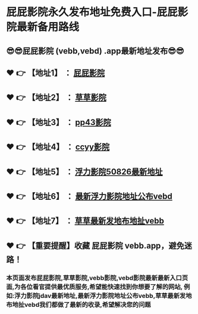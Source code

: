 ﻿<h1>屁屁影院永久发布地址免费入口-屁屁影院最新备用路线</h1>
<h2>😎😎屁屁影院 (vebb,vebd) .app最新地址发布😎😎 </h2>
<h2>❤️ 👉 【地址1】 ： <a href="https://vebz.app">屁屁影院</a> </h2>
<h2>❤️ 👉 【地址2】 ： <a href="https://vebc.app">草草影院</a> </h2>
<h2>❤️ 👉 【地址3】 ： <a href="https://vebe.app">pp43影院</a> </h2>
<h2>❤️ 👉 【地址4】 ： <a href="https://vebk.app">ccyy影院</a> </h2>
<h2>❤️ 👉 【地址5】 ： <a href="https://vebx.app">浮力影院50826最新地址</a> </h2>
<h2>❤️ 👉 【地址6】 ： <a href="https://vebt.app">最新浮力影院地址公布vebd</a> </h2>
<h2>❤️ 👉 【地址7】 ： <a href="https://vebp.app">草草最新发地布地扯vebb</a> </h2>
<h2>❤️ 👉 【重要提醒】收藏 屁屁影院 vebb.app，避免迷路！</h2>

<h3>本页面发布屁屁影院,草草影院,vebb影院,vebd影院最新最新入口页面,为各位看官提供最优质服务,希望能快速找到你想要了解的网站,
例如:浮力影院jdav最新地址,最新浮力影院地址公布vebb,草草最新发地布地扯vebd我们都做了最新的收录,希望解决您的问题</h3>
